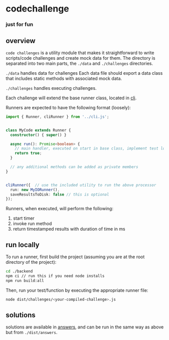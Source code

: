 # codechallenge

### just for fun


## overview

`code challenges` is a utility module that makes it straightforward to write scripts/code challenges and create mock data for them. The directory is separated into two main parts, the `./data` and `./challenges` directories.

`./data` handles data for challenges
Each data file should export a data class that includes static methods with associated mock data.

`./challenges` handles executing challenges.

Each challenge will extend the base runner class, located in [cli](cli.ts).

Runners are expected to have the following format (loosely):

```ts
import { Runner, cliRunner } from '../cli.js';


class MyCode extends Runner {
  constructor() { super() }

  async run(): Promise<boolean> {
    // main handler, executed on start in base class, implement test logic here
    return true;
  }

  // any additional methods can be added as private members
}


cliRunner({  // use the included utility to run the above processor
  run: new MyIORunner(),
  saveResultsToDisk: false // this is optional
});
```

Runners, when executed, will perform the following:

  1. start timer
  2. invoke run method
  3. return timestamped results with duration of time in ms


## run locally

To run a runner, first build the project (assuming you are at the root directory of the project):
```bash
cd ./backend
npm ci // run this if you need node installs
npm run build:all
```

Then, run your test/function by executing the appropriate runner file:
```bash
node dist/challenges/<your-compiled-challenge>.js
```


## solutions

solutions are available in [answers](./answers/), and can be run in the same way as above but from `./dist/answers`.